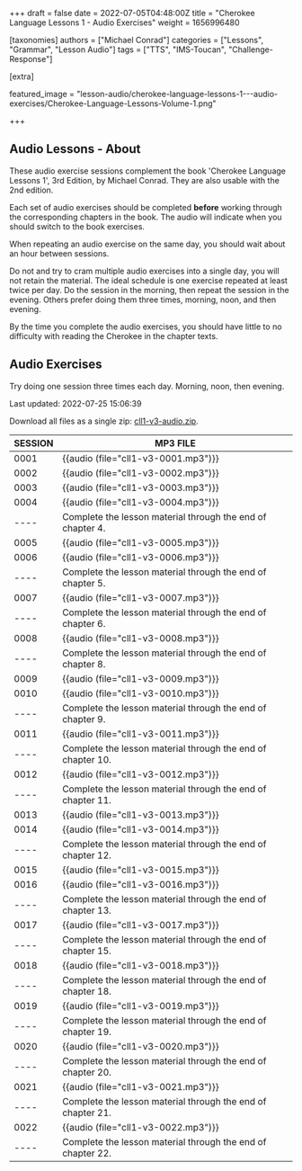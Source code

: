 
+++
draft = false
date = 2022-07-05T04:48:00Z
title = "Cherokee Language Lessons 1 - Audio Exercises"
weight = 1656996480

[taxonomies]
authors = ["Michael Conrad"]
categories = ["Lessons", "Grammar", "Lesson Audio"]
tags = ["TTS", "IMS-Toucan", "Challenge-Response"]

[extra]

featured_image = "lesson-audio/cherokee-language-lessons-1---audio-exercises/Cherokee-Language-Lessons-Volume-1.png"

+++


## Audio Lessons - About

These audio exercise sessions complement the book 'Cherokee Language Lessons 1',
3rd Edition, by Michael Conrad. They are also usable with the 2nd edition.

Each set of audio exercises should be completed **before** working through the 
corresponding chapters in the book. The audio will indicate when you should
switch to the book exercises.

When repeating an audio exercise on the same day,
you should wait about an hour between sessions.

Do not and try to cram multiple audio exercises into a single day, you will not
retain the material. The ideal schedule is one exercise repeated at least twice per day.
Do the session in the morning, then repeat the session in the evening.
Others prefer doing them three times, morning, noon, and then evening.

By the time you complete the audio exercises, you should have
little to no difficulty with reading the Cherokee in the chapter texts.


<!-- more -->


    
## Audio Exercises

Try doing one session three times each day. Morning, noon, then evening.

Last updated: 2022-07-25 15:06:39

Download all files as a single zip: [cll1-v3-audio.zip](cll1-v3-audio.zip).

SESSION|MP3 FILE
--|--
0001|{{audio (file="cll1-v3-0001.mp3")}}
0002|{{audio (file="cll1-v3-0002.mp3")}}
0003|{{audio (file="cll1-v3-0003.mp3")}}
0004|{{audio (file="cll1-v3-0004.mp3")}}
----| Complete the lesson material through the end of chapter 4.
0005|{{audio (file="cll1-v3-0005.mp3")}}
0006|{{audio (file="cll1-v3-0006.mp3")}}
----| Complete the lesson material through the end of chapter 5.
0007|{{audio (file="cll1-v3-0007.mp3")}}
----| Complete the lesson material through the end of chapter 6.
0008|{{audio (file="cll1-v3-0008.mp3")}}
----| Complete the lesson material through the end of chapter 8.
0009|{{audio (file="cll1-v3-0009.mp3")}}
0010|{{audio (file="cll1-v3-0010.mp3")}}
----| Complete the lesson material through the end of chapter 9.
0011|{{audio (file="cll1-v3-0011.mp3")}}
----| Complete the lesson material through the end of chapter 10.
0012|{{audio (file="cll1-v3-0012.mp3")}}
----| Complete the lesson material through the end of chapter 11.
0013|{{audio (file="cll1-v3-0013.mp3")}}
0014|{{audio (file="cll1-v3-0014.mp3")}}
----| Complete the lesson material through the end of chapter 12.
0015|{{audio (file="cll1-v3-0015.mp3")}}
0016|{{audio (file="cll1-v3-0016.mp3")}}
----| Complete the lesson material through the end of chapter 13.
0017|{{audio (file="cll1-v3-0017.mp3")}}
----| Complete the lesson material through the end of chapter 15.
0018|{{audio (file="cll1-v3-0018.mp3")}}
----| Complete the lesson material through the end of chapter 18.
0019|{{audio (file="cll1-v3-0019.mp3")}}
----| Complete the lesson material through the end of chapter 19.
0020|{{audio (file="cll1-v3-0020.mp3")}}
----| Complete the lesson material through the end of chapter 20.
0021|{{audio (file="cll1-v3-0021.mp3")}}
----| Complete the lesson material through the end of chapter 21.
0022|{{audio (file="cll1-v3-0022.mp3")}}
----| Complete the lesson material through the end of chapter 22.



